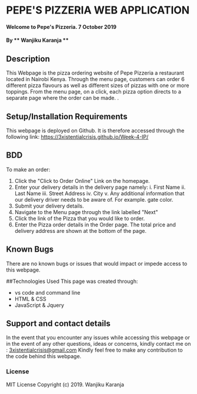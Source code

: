 # PEPE'S PIZZERIA WEB APPLICATION
#### Welcome to Pepe's Pizzeria. 7 October 2019
#### By ** Wanjiku Karanja **
## Description
This Webpage is the pizza ordering website of Pepe Pizzeria a restaurant located in Nairobi Kenya. Through the menu page, customers can order 6 different pizza flavours as well as different sizes of pizzas with one or more toppings. From the menu page, on a click, each pizza option directs to a separate page where the order can be made.  .
## Setup/Installation Requirements
This webpage is deployed on Github. It is therefore accessed through the following link: https://3xistentialcrisis.github.io/Week-4-IP/
## BDD
To make an order:
1. Click the "Click to Order Online" Link on the homepage.
2. Enter your delivery details in the delivery page namely:
i. First Name
ii. Last Name
iii. Street Address
iv. City
v. Any additional information that our delivery driver needs to be aware of. For example. gate color.
3. Submit your delivery details.
4. Navigate to the Menu page through the link labelled "Next"
5. Click the link of the Pizza that you would like to order.
6. Enter the Pizza order details in the Order page. The total price and delivery address are shown at the bottom of the page.

## Known Bugs
There are no known bugs or issues that would impact or impede access to this webpage. 

##Technologies Used
This page was created through:
- vs code and command line
- HTML & CSS
- JavaScript & Jquery

## Support and contact details
In the event that you encounter any issues while accessing this webpage or in the event of any other questions, ideas or concerns, kindly contact me on : 3xistentialcrisis@gmail.com 
Kindly feel free to make any contribution to the code behind this webpage.

### License
MIT License
Copyright (c) 2019. Wanjiku Karanja